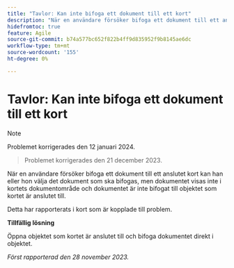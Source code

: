 ```yaml
---
title: "Tavlor: Kan inte bifoga ett dokument till ett kort"
description: "När en användare försöker bifoga ett dokument till ett anslutet kort kan användaren välja vilket dokument som ska bifogas, men dokumentet visas inte i kortets dokumentområde och dokumentet är inte bifogat till objektet som kortet är anslutet till."
hidefromtoc: true
feature: Agile
source-git-commit: b74a577bc652f822b4ff9d835952f9b8145ae6dc
workflow-type: tm+mt
source-wordcount: '155'
ht-degree: 0%

---
```



# Tavlor: Kan inte bifoga ett dokument till ett kort

>[!NOTE]
>
>Problemet korrigerades den 12 januari 2024.

<!--WF and WFP TOCs-->

>Problemet korrigerades den 21 december 2023.

När en användare försöker bifoga ett dokument till ett anslutet kort kan han eller hon välja det dokument som ska bifogas, men dokumentet visas inte i kortets dokumentområde och dokumentet är inte bifogat till objektet som kortet är anslutet till.

Detta har rapporterats i kort som är kopplade till problem.

**Tillfällig lösning**

Öppna objektet som kortet är anslutet till och bifoga dokumentet direkt i objektet.

_Först rapporterad den 28 november 2023._
